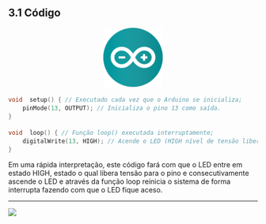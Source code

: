 ## 3.1 Código

<p align="center">
  <img src="https://github.com/GiganteDev/Arduino/blob/main/.github/img-arduino-logo.png" width="120">
</p>

```cpp
void  setup() { // Executado cada vez que o Arduino se inicializa;
	pinMode(13, OUTPUT); // Inicializa o pino 13 como saída.
}

void  loop() { // Função loop() executada interruptamente;
	digitalWrite(13, HIGH); // Acende o LED (HIGH nível de tensão liberado);
}
```

Em uma rápida interpretação, este código fará com que o LED entre em estado HIGH, estado o qual libera tensão para o pino e consecutivamente ascende o LED e através da função loop reinicia o sistema de forma interrupta fazendo com que o LED fique aceso.

---

<a  href="https://github.com/GiganteDev/Arduino/"><img  src="https://img.shields.io/badge/%E2%9E%94%20-Projetos-fff"/></a>